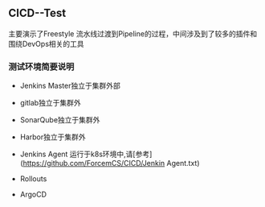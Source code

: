 ## CICD--Test

主要演示了Freestyle 流水线过渡到Pipeline的过程，中间涉及到了较多的插件和围绕DevOps相关的工具

### 测试环境简要说明

+ Jenkins Master独立于集群外部
+ gitlab独立于集群外
+ SonarQube独立于集群外
+ Harbor独立于集群外
+ Jenkins Agent 运行于k8s环境中,请[参考](https://github.com/ForcemCS/CICD/Jenkin Agent.txt)

+ Rollouts
+ ArgoCD